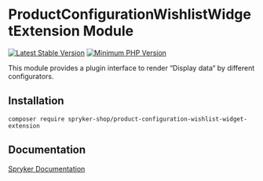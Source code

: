 # ProductConfigurationWishlistWidgetExtension Module
[![Latest Stable Version](https://poser.pugx.org/spryker-shop/product-configuration-wishlist-widget-extension/v/stable.svg)](https://packagist.org/packages/spryker-shop/product-configuration-wishlist-widget-extension)
[![Minimum PHP Version](https://img.shields.io/badge/php-%3E%3D%208.0-8892BF.svg)](https://php.net/)

This module provides a plugin interface to render “Display data“ by different configurators.

## Installation

```
composer require spryker-shop/product-configuration-wishlist-widget-extension
```

## Documentation

[Spryker Documentation](https://docs.spryker.com)

